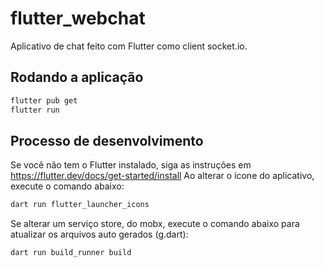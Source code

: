 # flutter_webchat

Aplicativo de chat feito com Flutter como client socket.io.


## Rodando a aplicação

```bash
flutter pub get
flutter run
```

## Processo de desenvolvimento

Se você não tem o Flutter instalado, siga as instruções em https://flutter.dev/docs/get-started/install
Ao alterar o ícone do aplicativo, execute o comando abaixo:

```bash
dart run flutter_launcher_icons
```

Se alterar um serviço store, do mobx, execute o comando abaixo para atualizar os arquivos auto gerados (g.dart):
```bash
dart run build_runner build
```
